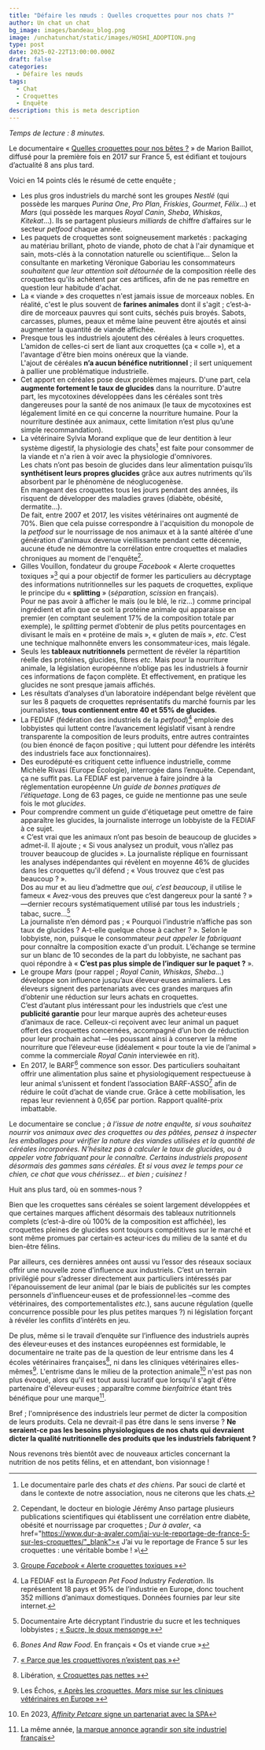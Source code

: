 ```yaml
---
title: "Défaire les nœuds : Quelles croquettes pour nos chats ?"
author: Un chat un chat
bg_image: images/bandeau_blog.png
image: /unchatunchat/static/images/HOSHI_ADOPTION.png
type: post
date: 2025-02-22T13:00:00.000Z
draft: false
categories:
  - Défaire les nœuds
tags:
  - Chat
  - Croquettes
  - Enquête
description: this is meta description
---
```

*Temps de lecture : 8 minutes.*

Le documentaire « <a href="https://www.youtube.com/watch?v=ZJAdhwGte-o" target="_blank">Quelles croquettes pour nos bêtes ?</a> » de Marion Baillot, diffusé pour la première fois en 2017 sur France 5, est édifiant et toujours d’actualité 8 ans plus tard.

Voici en 14 points clés le résumé de cette enquête ;

* Les plus gros industriels du marché sont les groupes *Nestlé* (qui possède les marques *Purina One*, *Pro Plan*, *Friskies*, *Gourmet*, *Félix*…) et *Mars* (qui possède les marques *Royal Canin*, *Sheba*, *Whiskas*, *Kitekat*…). Ils se partagent plusieurs *milliards* de chiffre d’affaires sur le secteur *petfood* chaque année. 
* Les paquets de croquettes sont soigneusement marketés : packaging au matériau brillant, photo de viande, photo de chat à l'air dynamique et sain, mots-clés à la connotation naturelle ou scientifique... 
  Selon la consultante en marketing Véronique Gaboriau les consommateurs *souhaitent que leur attention soit détournée* de la composition réelle des croquettes qu'ils achètent par ces artifices, afin de ne pas remettre en question leur habitude d'achat.
* La « viande » des croquettes n'est jamais issue de morceaux nobles. En réalité, c'est le plus souvent de **farines animales** dont il s'agit ; c’est-à-dire de morceaux pauvres qui sont cuits, séchés puis broyés. Sabots, carcasses, plumes, peaux et même laine peuvent être ajoutés et ainsi augmenter la quantité de viande affichée.  
* Presque tous les industriels ajoutent des céréales à leurs croquettes. L’amidon de celles-ci sert de liant aux croquettes (ça « colle »), et a l'avantage d'être bien moins onéreux que la viande.\
    L'ajout de céréales **n’a aucun bénéfice nutritionnel** ; il sert uniquement à pallier une problématique industrielle.  
* Cet apport en céréales pose deux problèmes majeurs. D'une part, cela **augmente fortement le taux de glucides** dans la nourriture. D'autre part, les mycotoxines développées dans les céréales sont très dangereuses pour la santé de nos animaux (le taux de mycotoxines est légalement limité en ce qui concerne la nourriture humaine. Pour la nourriture destinée aux animaux, cette limitation n’est plus qu’une simple recommandation).
* La vétérinaire Sylvia Morand explique que de leur dentition à leur système digestif, la physiologie des chats[^1] est faite pour consommer de la viande et n'a rien à voir avec la physiologie d'omnivores.\
  Les chats n’ont pas besoin de glucides dans leur alimentation puisqu’ils **synthétisent leurs propres glucides** grâce aux autres nutriments qu'ils absorbent par le phénomène de néoglucogenèse.\
  En mangeant des croquettes tous les jours pendant des années, ils risquent de développer des maladies graves (diabète, obésité, dermatite…).\
  De fait, entre 2007 et 2017, les visites vétérinaires ont augmenté de 70%. Bien que cela puisse correspondre à l'acquisition du monopole de la *petfood* sur le nourrissage de nos animaux et à la santé altérée d'une génération d'animaux devenue vieillissante pendant cette décennie, aucune étude ne démontre la corrélation entre croquettes et maladies chroniques au moment de l'enquête[^2].  
* Gilles Vouillon, fondateur du groupe *Facebook* « Alerte croquettes toxiques »[^3] qui a pour objectif de former les particuliers au décryptage des informations nutritionnelles sur les paquets de croquettes, explique le principe du « **splitting** » (*séparation*, *scission* en français).\
    Pour ne pas avoir à afficher le maïs (ou le blé, le riz…) comme principal ingrédient et afin que ce soit la protéine animale qui apparaisse en premier (en comptant seulement 17% de la composition totale par exemple), le *splitting* permet d’obtenir de plus petits pourcentages en divisant le maïs en « protéine de maïs », « gluten de maïs », *etc*. C’est une technique malhonnête envers les consommateur·ices, mais légale.  
* Seuls les **tableaux nutritionnels** permettent de révéler la répartition réelle des protéines, glucides, fibres *etc*. Mais pour la nourriture animale, la législation européenne n’oblige pas les industriels à fournir ces informations de façon complète. Et effectivement, en pratique les glucides ne sont presque jamais affichés.  
* Les résultats d’analyses d’un laboratoire indépendant belge révèlent que sur les 8 paquets de croquettes représentatifs du marché fournis par les journalistes, **tous contiennent entre 40 et 55% de glucides**.  
* La FEDIAF (fédération des industriels de la *petfood*)[^4] emploie des lobbyistes qui luttent contre l’avancement législatif visant à rendre transparente la composition de leurs produits, entre autres contraintes (ou bien énoncé de façon positive ; qui luttent pour défendre les intérêts des industriels face aux fonctionnaires).  
* Des eurodéputé·es critiquent cette influence industrielle, comme Michèle Rivasi (Europe Écologie), interrogée dans l’enquête. Cependant, ça ne suffit pas. La FEDIAF est parvenue à faire joindre à la réglementation européenne *Un guide de bonnes pratiques de l’étiquetage*. Long de 63 pages, ce guide ne mentionne pas une seule fois le mot *glucides*.
* Pour comprendre comment un guide d'étiquetage peut omettre de faire apparaître les glucides, la journaliste interroge un lobbyiste de la FEDIAF à ce sujet. \
  « C’est vrai que les animaux n’ont pas besoin de beaucoup de glucides » admet-il. Il ajoute ; « Si vous analysez un produit, vous n’allez pas trouver beaucoup de glucides ». La journaliste réplique en fournissant les analyses indépendantes qui révèlent en moyenne 46% de glucides dans les croquettes qu'il défend ; « Vous trouvez que c’est pas beaucoup ? ». \
  Dos au mur et au lieu d’admettre que *oui, c’est beaucoup*, il utilise le fameux « Avez-vous des preuves que c’est dangereux pour la santé ? » —dernier recours systématiquement utilisé par tous les industriels ; tabac, sucre…[^5]\
    La journaliste n’en démord pas ; « Pourquoi l’industrie n’affiche pas son taux de glucides ? A-t-elle quelque chose à cacher ? ». Selon le lobbyiste, non, puisque le consommateur *peut appeler le fabriquant* pour connaître la composition exacte d'un produit. L’échange se termine sur un blanc de 10 secondes de la part du lobbyiste, ne sachant pas quoi répondre à « **C’est pas plus simple de l’indiquer sur le paquet ?** ».  
* Le groupe *Mars* (pour rappel ; *Royal Canin*, *Whiskas*, *Sheba*…) développe son influence jusqu’aux éleveur·euses animaliers. Les éleveurs signent des partenariats avec ces grandes marques afin d’obtenir une réduction sur leurs achats en croquettes.\
    C’est d’autant plus intéressant pour les industriels que c’est une **publicité garantie** pour leur marque auprès des acheteur·euses d’animaux de race. Celleux-ci reçoivent avec leur animal un paquet offert des croquettes concernées, accompagné d’un bon de réduction pour leur prochain achat —les poussant ainsi à conserver la même nourriture que l’éleveur·euse (idéalement « pour toute la vie de l’animal » comme la commerciale *Royal Canin* interviewée en rit).  
* En 2017, le BARF[^6] commence son essor. Des particuliers souhaitant offrir une alimentation plus saine et physiologiquement respectueuse à leur animal s’unissent et fondent l’association BARF-ASSO[^7] afin de réduire le coût d’achat de viande crue. Grâce à cette mobilisation, les repas leur reviennent à 0,65€ par portion. Rapport qualité-prix imbattable.  

Le documentaire se conclue ; *à l’issue de notre enquête, si vous souhaitez nourrir vos animaux avec des croquettes ou des pâtées, pensez à inspecter les emballages pour vérifier la nature des viandes utilisées et la quantité de céréales incorporées. N’hésitez pas à calculer le taux de glucides, ou à appeler votre fabriquant pour le connaître. Certains industriels proposent désormais des gammes sans céréales. Et si vous avez le temps pour ce chien, ce chat que vous chérissez... et bien ; cuisinez !*

Huit ans plus tard, où en sommes-nous ?

Bien que les croquettes sans céréales se soient largement développées et que certaines marques affichent désormais des tableaux nutritionnels complets (c’est-à-dire où 100% de la composition est affichée), les croquettes pleines de glucides sont toujours compétitives sur le marché et sont même promues par certain·es acteur·ices du milieu de la santé et du bien-être félins.

Par ailleurs, ces dernières années ont aussi vu l’essor des réseaux sociaux offrir une nouvelle zone d’influence aux industriels. C’est un terrain privilégié pour s’adresser directement aux particuliers intéressés par l'épanouissement de leur animal (par le biais de publicités sur les comptes personnels d'influenceur·euses et de professionnel·les –comme des vétérinaires, des comportementalistes *etc.*), sans aucune régulation (quelle concurrence possible pour les plus petites marques ?) ni législation forçant à révéler les conflits d’intérêts en jeu.

De plus, même si le travail d’enquête sur l’influence des industriels auprès des éleveur·euses et des instances européennes est formidable, le documentaire ne traite pas de la question de leur entrisme dans les 4 écoles vétérinaires françaises[^8], ni dans les cliniques vétérinaires elles-mêmes[^9]. L'entrisme dans le milieu de la protection animale[^10] n'est pas non plus évoqué, alors qu'il est tout aussi lucratif que lorsqu'il s'agit d'être partenaire d'éleveur·euses ; apparaître comme *bienfaitrice* étant très bénéfique pour une marque[^11].

Bref ; l'omniprésence des industriels leur permet de dicter la composition de leurs produits. Cela ne devrait-il pas être dans le sens inverse ? **Ne seraient-ce pas les besoins physiologiques de nos chats qui devraient dicter la qualité nutritionnelle des produits que les industriels fabriquent ?**

Nous revenons très bientôt avec de nouveaux articles concernant la nutrition de nos petits félins, et en attendant, bon visionnage !

[^1]: Le documentaire parle des chats *et des chiens*. Par souci de clarté et dans le contexte de notre association, nous ne citerons que les chats. 
[^2]: Cependant, le docteur en biologie Jérémy Anso partage plusieurs publications scientifiques qui établissent une corrélation entre diabète, obésité et nourrissage par croquettes ; *Dur à avaler*, <a href="https://www.dur-a-avaler.com/jai-vu-le-reportage-de-france-5-sur-les-croquettes/"_blank">« J’ai vu le reportage de France 5 sur les croquettes : une véritable bombe ! »</a>\
[^3]: <a href="https://www.facebook.com/groups/alertescroquettes/?locale=fr_FR" target="_blank">Groupe *Facebook* « Alerte croquettes toxiques »</a>
[^4]: La FEDIAF est la *European Pet Food Industry Federation*. Ils représentent 18 pays et 95% de l’industrie en Europe, donc touchent 352 millions d’animaux domestiques. Données fournies par leur site internet. 
[^5]: Documentaire Arte décryptant l’industrie du sucre et les techniques lobbyistes ; <a href="https://www.youtube.com/watch?v=WuWAlXkGbCg" target="_blank">« Sucre, le doux mensonge »</a>
[^6]: *Bones And Raw Food*. En français « Os et viande crue »
[^7]: <a href="https://barf-asso.fr/" target="_blank">« Parce que les croquettivores n’existent pas »</a>
[^8]: Libération, <a href="https://www.liberation.fr/planete/2017/11/09/croquettes-pas-nettes_1609031/" target="_blank">« Croquettes pas nettes »</a>
[^9]: Les Échos, <a href="https://www.lesechos.fr/industrie-services/conso-distribution/apres-les-croquettes-mars-mise-sur-les-cliniques-veterinaires-en-europe-1217821" target="_blank">« Après les croquettes, *Mars* mise sur les cliniques vétérinaires en Europe »</a>
[^10]: En 2023, <a href="https://www.la-spa.fr/articles/signature-partenariat-affinity-petcare/" target="_blank">*Affinity Petcare* signe un partenariat avec la SPA</a>
[^11]: La même année, <a href="https://www.latribune.fr/entreprises-finance/industrie/agroalimentaire-biens-de-consommation-luxe/alimentation-animale-comment-ultima-se-differencie-des-geants-mars-et-nestle-974847.html" target="_blank">la marque annonce agrandir son site industriel français</a>
